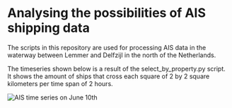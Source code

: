# Analysing the possibilities of AIS shipping data

The scripts in this repository are used for processing AIS data in the waterway between Lemmer and Delfzijl in the north of the Netherlands.

The timeseries shown below is a result of the select_by_property.py script. It shows the amount of ships that cross each square of 2 by 2 square kilometers per time span of 2 hours.

![AIS time series on June 10th](https://github.com/bkronemeijer/internship/blob/master/AIS_10_2.gif)

